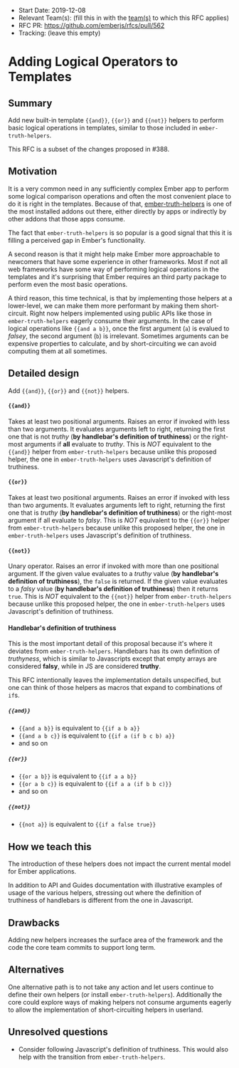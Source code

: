 - Start Date: 2019-12-08
- Relevant Team(s): (fill this in with the [team(s)](README.md#relevant-teams) to which this RFC applies)
- RFC PR: https://github.com/emberjs/rfcs/pull/562
- Tracking: (leave this empty)

# Adding Logical Operators to Templates

## Summary

Add new built-in template `{{and}}`, `{{or}}` and `{{not}}` helpers to perform basic logical operations in templates, similar to those included in `ember-truth-helpers`.

This RFC is a subset of the changes proposed in #388.

## Motivation

It is a very common need in any sufficiently complex Ember app to perform some logical comparison operations and often the most convenient place to do it is right in the templates.
Because of that, [ember-truth-helpers](https://github.com/jmurphyau/ember-truth-helpers) is one of the most installed addons out there, either directly by apps or indirectly by
other addons that those apps consume.

The fact that `ember-truth-helpers` is so popular is a good signal that this it is filling a perceived gap in Ember's functionality.

A second reason is that it might help make Ember more approachable to newcomers that have some experience in other frameworks.
Most if not all web frameworks have some way of performing logical operations in the templates and it's surprising that Ember requires an third party package to perform
even the most basic operations.

A third reason, this time technical, is that by implementing those helpers at a lower-level, we can make them more performant by making them short-circuit.
Right now helpers implemented using public APIs like those in `ember-truth-helpers` eagerly consume their arguments. In the case of logical operations like `{{and a b}}`,
once the first argument (`a`) is evalued to _falsey_, the second argument (`b`) is irrelevant. Sometimes arguments can be expensive properties to calculate,
and by short-circuiting we can avoid computing them at all sometimes.


## Detailed design

Add `{{and}}`, `{{or}}` and `{{not}}` helpers.

#### `{{and}}`
Takes at least two positional arguments. Raises an error if invoked with less than two arguments.
It evaluates arguments left to right, returning the first one that is not _truthy_ (**by handlebar's definition of truthiness**)
or the right-most arguments if **all** evaluate to _truthy_.
This is *NOT* equivalent to the `{{and}}` helper from `ember-truth-helpers` because unlike this proposed helper, the one in `ember-truth-helpers`
uses Javascript's definition of truthiness.

#### `{{or}}`
Takes at least two positional arguments. Raises an error if invoked with less than two arguments.
It evaluates arguments left to right, returning the first one that is _truthy_ (**by handlebar's definition of truthiness**) or the
right-most argument if all evaluate to _falsy_.
This is *NOT* equivalent to the `{{or}}` helper from `ember-truth-helpers` because unlike this proposed helper, the one in `ember-truth-helpers`
uses Javascript's definition of truthiness.

#### `{{not}}`
Unary operator. Raises an error if invoked with more than one positional argument. If the given value evaluates to a _truthy_ value (**by handlebar's definition of truthiness**),
the `false` is returned. If the given value evaluates to a _falsy_ value (**by handlebar's definition of truthiness**) then it returns `true`.
This is *NOT* equivalent to the `{{not}}` helper from `ember-truth-helpers` because unlike this proposed helper, the one in `ember-truth-helpers`
uses Javascript's definition of truthiness.

#### Handlebar's definition of truthiness
This is the most important detail of this proposal because it's where it deviates from `ember-truth-helpers`.
Handlebars has its own definition of _truthyness_, which is similar to Javascripts except that empty arrays are
considered **falsy**, while in JS are considered **truthy**.


This RFC intentionally leaves the implementation details unspecified, but one can think of those helpers as macros that
expand to combinations of `if`s.

##### `{{and}}`
- `{{and a b}}` is equivalent to `{{if a b a}}`
- `{{and a b c}}` is equivalent to  `{{if a (if b c b) a}}`
- and so on

##### `{{or}}`
- `{{or a b}}` is equivalent to `{{if a a b}}`
- `{{or a b c}}` is equivalent to  `{{if a a (if b b c)}}`
- and so on

##### `{{not}}`
- `{{not a}}` is equivalent to `{{if a false true}}`

## How we teach this

The introduction of these helpers does not impact the current mental model for Ember applications.

In addition to API and Guides documentation with illustrative examples of usage of the various helpers, stressing out
where the definition of truthiness of handlebars is different from the one in Javascript.

## Drawbacks

Adding new helpers increases the surface area of the framework and the code the core team commits to support long term.

## Alternatives

One alternative path is to not take any action and let users continue to define their own helpers (or install `ember-truth-helpers`).
Additionally the core could explore ways of making helpers not consume arguments eagerly to allow the implementation
of short-circuiting helpers in userland.

## Unresolved questions

- Consider following Javascript's definition of truthiness. This would also help with the transition from `ember-truth-helpers`.
